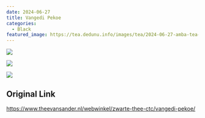 ```yaml
---
date: 2024-06-27
title: Vangedi Pekoe
categories:
  - Black
featured_image: https://tea.dedunu.info/images/tea/2024-06-27-amba-tea-vangedi-pekoe-1.jpeg
---
```


![](https://tea.dedunu.info/images/tea/2024-06-27-amba-tea-vangedi-pekoe-2.jpeg)

![](https://tea.dedunu.info/images/tea/2024-06-27-amba-tea-vangedi-pekoe-3.jpeg)

![](https://tea.dedunu.info/images/tea/2024-06-27-amba-tea-vangedi-pekoe-4.jpeg)

## Original Link

<https://www.theevansander.nl/webwinkel/zwarte-thee-ctc/vangedi-pekoe/>
